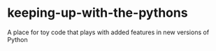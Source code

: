 # keeping-up-with-the-pythons
A place for toy code that plays with added features in new versions of Python
